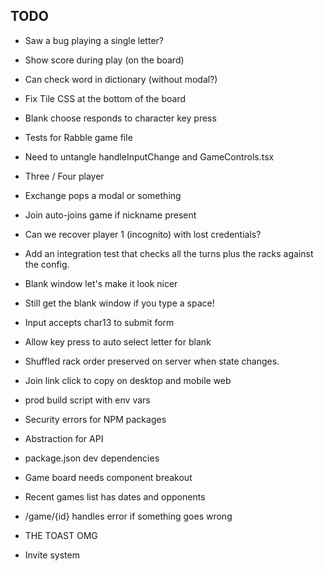 ## TODO

- Saw a bug playing a single letter?

- Show score during play (on the board)

- Can check word in dictionary (without modal?)

- Fix Tile CSS at the bottom of the board

- Blank choose responds to character key press

* Tests for Rabble game file

- Need to untangle handleInputChange and GameControls.tsx

- Three / Four player

* Exchange pops a modal or something

* Join auto-joins game if nickname present

- Can we recover player 1 (incognito) with lost credentials?

* Add an integration test that checks all the turns plus the racks against the config.

* Blank window let's make it look nicer
* Still get the blank window if you type a space!

* Input accepts char13 to submit form
* Allow key press to auto select letter for blank

* Shuffled rack order preserved on server when state changes.
* Join link click to copy on desktop and mobile web

* prod build script with env vars
* Security errors for NPM packages

* Abstraction for API
* package.json dev dependencies

* Game board needs component breakout

* Recent games list has dates and opponents
* /game/{id} handles error if something goes wrong

* THE TOAST OMG

* Invite system
